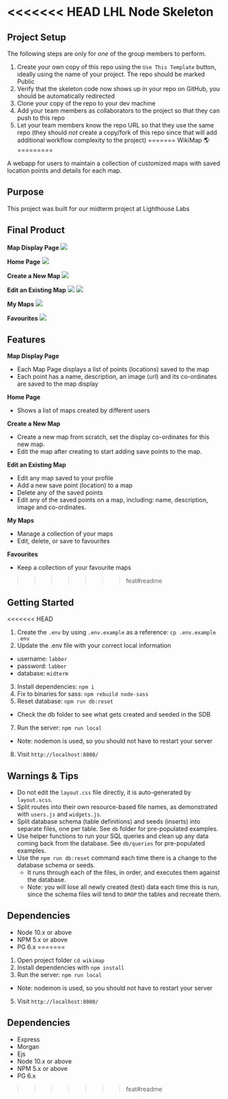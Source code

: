 <<<<<<< HEAD
LHL Node Skeleton
=========

## Project Setup

The following steps are only for _one_ of the group members to perform.

1. Create your own copy of this repo using the `Use This Template` button, ideally using the name of your project. The repo should be marked Public
2. Verify that the skeleton code now shows up in your repo on GitHub, you should be automatically redirected
3. Clone your copy of the repo to your dev machine
4. Add your team members as collaborators to the project so that they can push to this repo
5. Let your team members know the repo URL so that they use the same repo (they should _not_ create a copy/fork of this repo since that will add additional workflow complexity to the project)
=======
WikiMap 🌎
=========

A webapp for users to maintain a collection of customized maps with saved location points and details for each map. 

## Purpose

This project was built for our midterm project at Lighthouse Labs

## Final Product

**Map Display Page**
![](/pictures/map.png)

**Home Page**
![](/pictures/home.png)

**Create a New Map**
![](/pictures/create.png)

**Edit an Existing Map**
![](/pictures/edit-1.png)
![](/pictures/edit-2.png)

**My Maps**
![](/pictures/my-maps.png)

**Favourites**
![](/pictures/favs.png)

## Features

**Map Display Page**
- Each Map Page displays a list of points (locations) saved to the map
- Each point has a name, description, an image (url) and its co-ordinates are saved to the map display

**Home Page**
- Shows a list of maps created by different users

**Create a New Map**
- Create a new map from scratch, set the display co-ordinates for this new map.
- Edit the map after creating to start adding save points to the map.

**Edit an Existing Map**
- Edit any map saved to your profile
- Add a new save point (location) to a map
- Delete any of the saved points
- Edit any of the saved points on a map, including: name, description, image and co-ordinates.

**My Maps**
- Manage a collection of your maps
- Edit, delete, or save to favourites

**Favourites**
- Keep a collection of your favourite maps


>>>>>>> feat#readme


## Getting Started

<<<<<<< HEAD
1. Create the `.env` by using `.env.example` as a reference: `cp .env.example .env`
2. Update the .env file with your correct local information 
  - username: `labber` 
  - password: `labber` 
  - database: `midterm`
3. Install dependencies: `npm i`
4. Fix to binaries for sass: `npm rebuild node-sass`
5. Reset database: `npm run db:reset`
  - Check the db folder to see what gets created and seeded in the SDB
7. Run the server: `npm run local`
  - Note: nodemon is used, so you should not have to restart your server
8. Visit `http://localhost:8080/`

## Warnings & Tips

- Do not edit the `layout.css` file directly, it is auto-generated by `layout.scss`.
- Split routes into their own resource-based file names, as demonstrated with `users.js` and `widgets.js`.
- Split database schema (table definitions) and seeds (inserts) into separate files, one per table. See `db` folder for pre-populated examples. 
- Use helper functions to run your SQL queries and clean up any data coming back from the database. See `db/queries` for pre-populated examples.
- Use the `npm run db:reset` command each time there is a change to the database schema or seeds. 
  - It runs through each of the files, in order, and executes them against the database. 
  - Note: you will lose all newly created (test) data each time this is run, since the schema files will tend to `DROP` the tables and recreate them.

## Dependencies

- Node 10.x or above
- NPM 5.x or above
- PG 6.x
=======
1. Open project folder `cd wikimap`
3. Install dependencies with `npm install`
4. Run the server: `npm run local`
  - Note: nodemon is used, so you should not have to restart your server
5. Visit `http://localhost:8080/`


## Dependencies

- Express
- Morgan
- Ejs
- Node 10.x or above
- NPM 5.x or above
- PG 6.x
>>>>>>> feat#readme
